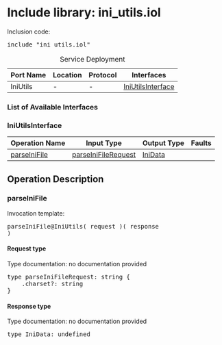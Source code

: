 # Include library: ini_utils.iol

Inclusion code: <pre>include "ini_utils.iol"</pre>

<table>
  <caption>Service Deployment</caption>
  <thead>
    <tr>
      <th>Port Name</th>
      <th>Location</th>
      <th>Protocol</th>
      <th>Interfaces</th>
    </tr>
  </thead>
  <tbody>
    <tr>
      <td>IniUtils</td>
      <td>-</td>
      <td>-</td>
      <td><a href="#IniUtilsInterface">IniUtilsInterface</a></td>
    </tr>
  </tbody>
</table>

<h3>List of Available Interfaces</h3>

<h3 id="IniUtilsInterface">IniUtilsInterface</h3>

<table>
  <thead>
    <tr>
      <th>Operation Name</th>
      <th>Input Type</th>
      <th>Output Type</th>
      <th>Faults</th>
    </tr>
  </thead>
  <tbody>
    <tr>
      <td><a href="#parseIniFile">parseIniFile</a></td>
      <td><a href="#parseIniFileRequest">parseIniFileRequest</a></td>
      <td><a href="#IniData">IniData</a></td>
      <td>
      </td>
    </tr>
  </tbody>
</table>

<h2>Operation Description</h2>



<h3 id="parseIniFile">parseIniFile</h3>



Invocation template: <pre>parseIniFile@IniUtils( request )( response )</pre>

<h4 id="parseIniFileRequest">Request type</h4>

Type documentation: no documentation provided 
<pre>type parseIniFileRequest: string {
	.charset?: string
}</pre>


<h4 id="IniData">Response type</h4>
Type documentation: no documentation provided 
<pre>type IniData: undefined</pre>










